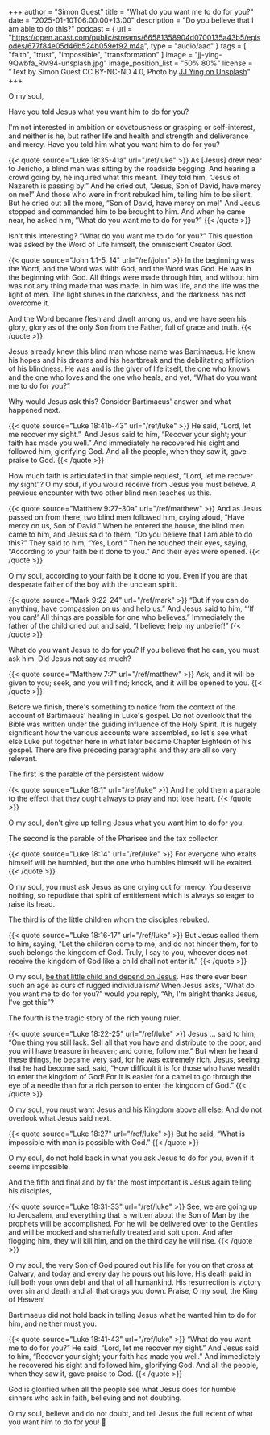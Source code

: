+++
author = "Simon Guest"
title = "What do you want me to do for you?"
date = "2025-01-10T06:00:00+13:00"
description = "Do you believe that I am able to do this?"
podcast = { url = "https://open.acast.com/public/streams/66581358904d0700135a43b5/episodes/677f84e05d46b524b059ef92.m4a", type = "audio/aac" }
tags = [ "faith", "trust", "impossible", "transformation" ]
image = "jj-ying-9Qwbfa_RM94-unsplash.jpg"
image_position_list = "50% 80%"
license = "Text by Simon Guest CC BY-NC-ND 4.0, Photo by [JJ Ying on Unsplash](https://unsplash.com/photos/mt-fuji-japan-9Qwbfa_RM94)"
+++

O my soul,

Have you told Jesus what you want him to do for you?

I'm not interested in ambition or covetousness or grasping or self-interest, and neither is he, but rather life and health and strength and deliverance and mercy. Have you told him what you want him to do for you?

{{< quote source="Luke 18:35-41a" url="/ref/luke" >}}
As [Jesus] drew near to Jericho, a blind man was sitting by the roadside begging. And hearing a crowd going by, he inquired what this meant. They told him, “Jesus of Nazareth is passing by.” And he cried out, “Jesus, Son of David, have mercy on me!” And those who were in front rebuked him, telling him to be silent. But he cried out all the more, “Son of David, have mercy on me!” And Jesus stopped and commanded him to be brought to him. And when he came near, he asked him, “What do you want me to do for you?”
{{< /quote >}}

Isn't this interesting? “What do you want me to do for you?” This question was asked by the Word of Life himself, the omniscient Creator God.

{{< quote source="John 1:1-5, 14" url="/ref/john" >}}
In the beginning was the Word, and the Word was with God, and the Word was God. He was in the beginning with God. All things were made through him, and without him was not any thing made that was made. In him was life, and the life was the light of men. The light shines in the darkness, and the darkness has not overcome it.

And the Word became flesh and dwelt among us, and we have seen his glory, glory as of the only Son from the Father, full of grace and truth.
{{< /quote >}}

Jesus already knew this blind man whose name was Bartimaeus. He knew his hopes and his dreams and his heartbreak and the debilitating affliction of his blindness. He was and is the giver of life itself, the one who knows and the one who loves and the one who heals, and yet, “What do you want me to do for you?”

Why would Jesus ask this? Consider Bartimaeus' answer and what happened next.

{{< quote source="Luke 18:41b-43" url="/ref/luke" >}}
He said, “Lord, let me recover my sight.”  And Jesus said to him, “Recover your sight; your faith has made you well.” And immediately he recovered his sight and followed him, glorifying God. And all the people, when they saw it, gave praise to God.
{{< /quote >}}

How much faith is articulated in that simple request, “Lord, let me recover my sight”? O my soul, if you would receive from Jesus you must believe. A previous encounter with two other blind men teaches us this.

{{< quote source="Matthew 9:27-30a" url="/ref/matthew" >}}
And as Jesus passed on from there, two blind men followed him, crying aloud, “Have mercy on us, Son of David.” When he entered the house, the blind men came to him, and Jesus said to them, “Do you believe that I am able to do this?” They said to him, “Yes, Lord.” Then he touched their eyes, saying, “According to your faith be it done to you.” And their eyes were opened.
{{< /quote >}}

O my soul, according to your faith be it done to you. Even if you are that desperate father of the boy with the unclean spirit.

{{< quote source="Mark 9:22-24" url="/ref/mark" >}}
“But if you can do anything, have compassion on us and help us.” And Jesus said to him, “‘If you can!’ All things are possible for one who believes.” Immediately the father of the child cried out and said, “I believe; help my unbelief!”
{{< /quote >}}

What do you want Jesus to do for you? If you believe that he can, you must ask him. Did Jesus not say as much?

{{< quote source="Matthew 7:7" url="/ref/matthew" >}}
Ask, and it will be given to you; seek, and you will find; knock, and it will be opened to you.
{{< /quote >}}

Before we finish, there's something to notice from the context of the account of Bartimaeus' healing in Luke's gospel. Do not overlook that the Bible was written under the guiding influence of the Holy Spirit. It is hugely significant how the various accounts were assembled, so let's see what else Luke put together here in what later became Chapter Eighteen of his gospel. There are five preceding paragraphs and they are all so very relevant.

The first is the parable of the persistent widow.

{{< quote source="Luke 18:1" url="/ref/luke" >}}
And he told them a parable to the effect that they ought always to pray and not lose heart.
{{< /quote >}}

O my soul, don't give up telling Jesus what you want him to do for you.

The second is the parable of the Pharisee and the tax collector.

{{< quote source="Luke 18:14" url="/ref/luke" >}}
For everyone who exalts himself will be humbled, but the one who humbles himself will be exalted.
{{< /quote >}}

O my soul, you must ask Jesus as one crying out for mercy. You deserve nothing, so repudiate that spirit of entitlement which is always so eager to raise its head.

The third is of the little children whom the disciples rebuked.

{{< quote source="Luke 18:16-17" url="/ref/luke" >}}
But Jesus called them to him, saying, “Let the children come to me, and do not hinder them, for to such belongs the kingdom of God. Truly, I say to you, whoever does not receive the kingdom of God like a child shall not enter it.”
{{< /quote >}}

O my soul, [be that little child and depend on Jesus](https://letterstoamy.org/receiving-the-kingdom-of-god-like-a-little-child/). Has there ever been such an age as ours of rugged individualism? When Jesus asks, “What do you want me to do for you?” would you reply, “Ah, I'm alright thanks Jesus, I've got this”?

The fourth is the tragic story of the rich young ruler.

{{< quote source="Luke 18:22-25" url="/ref/luke" >}}
Jesus ... said to him, “One thing you still lack. Sell all that you have and distribute to the poor, and you will have treasure in heaven; and come, follow me.” But when he heard these things, he became very sad, for he was extremely rich. Jesus, seeing that he had become sad, said, “How difficult it is for those who have wealth to enter the kingdom of God! For it is easier for a camel to go through the eye of a needle than for a rich person to enter the kingdom of God.”
{{< /quote >}}

O my soul, you must want Jesus and his Kingdom above all else. And do not overlook what Jesus said next.

{{< quote source="Luke 18:27" url="/ref/luke" >}}
But he said, “What is impossible with man is possible with God.”
{{< /quote >}}

O my soul, do not hold back in what you ask Jesus to do for you, even if it seems impossible.

And the fifth and final and by far the most important is Jesus again telling his disciples,

{{< quote source="Luke 18:31-33" url="/ref/luke" >}}
See, we are going up to Jerusalem, and everything that is written about the Son of Man by the prophets will be accomplished. For he will be delivered over to the Gentiles and will be mocked and shamefully treated and spit upon. And after flogging him, they will kill him, and on the third day he will rise.
{{< /quote >}}

O my soul, the very Son of God poured out his life for you on that cross at Calvary, and today and every day he pours out his love. His death paid in full both your own debt and that of all humankind. His resurrection is victory over sin and death and all that drags you down. Praise, O my soul, the King of Heaven!

Bartimaeus did not hold back in telling Jesus what he wanted him to do for him, and neither must you.

{{< quote source="Luke 18:41-43" url="/ref/luke" >}}
“What do you want me to do for you?” He said, “Lord, let me recover my sight.” And Jesus said to him, “Recover your sight; your faith has made you well.” And immediately he recovered his sight and followed him, glorifying God. And all the people, when they saw it, gave praise to God.
{{< /quote >}}

God is glorified when all the people see what Jesus does for humble sinners who ask in faith, believing and not doubting.

O my soul, believe and do not doubt, and tell Jesus the full extent of what you want him to do for you! 🙏
